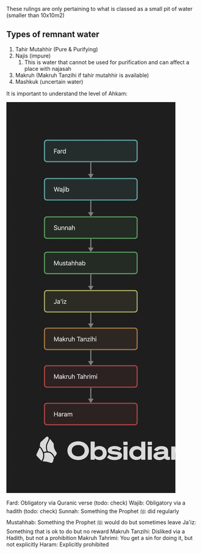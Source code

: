 These rulings are only pertaining to what is classed as a small pit of water (smaller than 10x10m2)

## Types of remnant water
1. Tahir Mutahhir (Pure & Purifying)
2. Najis (impure)
	1. This is water that cannot be used for purification and can affect a place with najasah
3. Makruh (Makruh Tanzihi if tahir mutahhir is available)
4. Mashkuk (uncertain water)

It is important to understand the level of Ahkam:

![The levels of Ahkam](Fiqh/Kitab%20at-taharah/The%20levels%20of%20Ahkam.png)

Fard: Obligatory via Quranic verse (todo: check)
Wajib: Obligatory via a hadith (todo: check)
Sunnah: Something the Prophet ﷺ did regularly
Mustahhab: Something the Prophet ﷺ would do but sometimes leave
Ja'iz: Something that is ok to do but no reward
Makruh Tanzihi: Disliked via a Hadith, but not a prohibition
Makruh Tahrimi: You get a sin for doing it, but not explicitly
Haram: Explicitly prohibited

